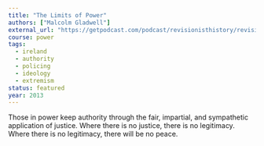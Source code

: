 ```yaml
---
title: "The Limits of Power"
authors: ["Malcolm Gladwell"]
external_url: "https://getpodcast.com/podcast/revisionisthistory/revisionist-history-presents-the-limits-of-power_0c754f22f4"
course: power
tags:
  - ireland
  - authority
  - policing
  - ideology
  - extremism
status: featured
year: 2013
---
```


Those in power keep authority through the fair, impartial, and sympathetic application of justice. Where there is no justice, there is no legitimacy. Where there is no legitimacy, there will be no peace.
